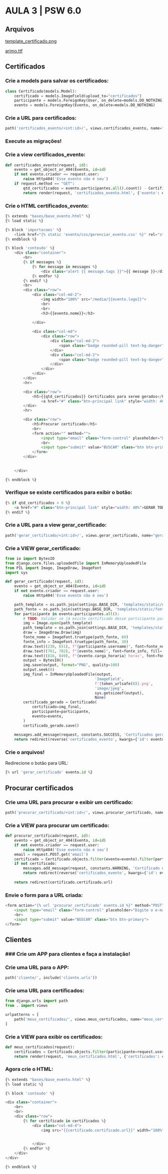 # AULA 3 | PSW 6.0

## Arquivos

[template_certificado.png](https://s3-us-west-2.amazonaws.com/secure.notion-static.com/ddb0e03a-f8c6-45e7-9ca1-3921a4c0a6c5/template_certificado.png)

[arimo.ttf](https://s3-us-west-2.amazonaws.com/secure.notion-static.com/fa7d3d84-71ce-4cf7-b8bf-cf668fd62ec9/arimo.ttf)

## Certificados

### Crie a models para salvar os certificados:

```python
class Certificado(models.Model):
    certificado = models.ImageField(upload_to="certificados")
    participante = models.ForeignKey(User, on_delete=models.DO_NOTHING)
    evento = models.ForeignKey(Evento, on_delete=models.DO_NOTHING)
```

### Crie a URL para certificados:

```python
path('certificados_evento/<int:id>/', views.certificados_evento, name="certificados_evento"),
```

### Execute as migrações!

### Crie a view certificados_evento:

```python
def certificados_evento(request, id):
    evento = get_object_or_404(Evento, id=id)
    if not evento.criador == request.user:
        raise Http404('Esse evento não é seu')
    if request.method == "GET":
        qtd_certificados = evento.participantes.all().count() - Certificado.objects.filter(evento=evento).count()
        return render(request, 'certificados_evento.html', {'evento': evento, 'qtd_certificados': qtd_certificados})
```

### Crie o HTML certificados_evento:

```python
{% extends "bases/base_evento.html" %}
{% load static %}

{% block 'importacoes' %}
    <link href="{% static 'evento/css/gerenciar_evento.css' %}" rel="stylesheet">
{% endblock %}

{% block 'conteudo' %}
    <div class="container">
        <br>
        {% if messages %}
            {% for message in messages %}
                <div class="alert {{ message.tags }}">{{ message }}</div>
            {% endfor %}
        {% endif %}
        <br>
        <div class="row">
            <div class="col-md-2">
                <img width="100%" src="/media/{{evento.logo}}">
                <br>
                <br>
                <h3>{{evento.nome}}</h3>
                
            </div>

            <div class="col-md">
                <div class="row">
                    <div class="col-md-2">
                        <span class="badge rounded-pill text-bg-danger"><a class="link" href="{% url 'participantes_evento' evento.id %}">Participantes</a></span>
                    </div>
                    <div class="col-md-2">
                        <span class="badge rounded-pill text-bg-danger"><a class="link" href="{% url 'certificados_evento' evento.id %}">Certificados</a></span>
                    </div>
                </div>
            </div>
        </div>
        <hr>

        <div class="row">
            <h5>{{qtd_certificados}} Certificados para serem gerados</h5>            
                <a href="#" class="btn-principal link" style="width: 40%">GERAR TODOS OS CERTIFICADOS</a>
        </div>
        <hr>

        <div class="row">
            <h5>Procurar certificado</h5>
            <br>
            <form action="" method="">
                <input type="email" class="form-control" placeholder="Digite o e-mail" name="email">{% csrf_token %}
                <br>
                <input type="submit" value="BUSCAR" class="btn btn-primary">
            </form>
        </div>
        
        
    </div>

{% endblock %}
```

### Verifique se existe certificados para exibir o botão:

```python
{% if qtd_certificados > 0 %}
    <a href="#" class="btn-principal link" style="width: 40%">GERAR TODOS OS CERTIFICADOS</a>
{% endif %}
```

### Crie a URL para a view gerar_certificado:

```python
path('gerar_certificado/<int:id>/', views.gerar_certificado, name="gerar_certificado"),
```

### Crie a VIEW gerar_certificado:

```python
from io import BytesIO  
from django.core.files.uploadedfile import InMemoryUploadedFile
from PIL import Image, ImageDraw, ImageFont
import sys

def gerar_certificado(request, id):
    evento = get_object_or_404(Evento, id=id)
    if not evento.criador == request.user:
        raise Http404('Esse evento não é seu')

    path_template = os.path.join(settings.BASE_DIR, 'templates/static/evento/img/template_certificado.png')
    path_fonte = os.path.join(settings.BASE_DIR, 'templates/static/fontes/arimo.ttf')
    for participante in evento.participantes.all():
        # TODO: Validar se já existe certificado desse participante para esse evento
        img = Image.open(path_template)
        path_template = os.path.join(settings.BASE_DIR, 'templates/static/evento/img/template_certificado.png')
        draw = ImageDraw.Draw(img)
        fonte_nome = ImageFont.truetype(path_fonte, 60)
        fonte_info = ImageFont.truetype(path_fonte, 30)
        draw.text((230, 651), f"{participante.username}", font=fonte_nome, fill=(0, 0, 0))
        draw.text((761, 782), f"{evento.nome}", font=fonte_info, fill=(0, 0, 0))
        draw.text((816, 849), f"{evento.carga_horaria} horas", font=fonte_info, fill=(0, 0, 0))
        output = BytesIO()
        img.save(output, format="PNG", quality=100)
        output.seek(0)
        img_final = InMemoryUploadedFile(output,
                                        'ImageField',
                                        f'{token_urlsafe(8)}.png',
                                        'image/jpeg',
                                        sys.getsizeof(output),
                                        None)
        certificado_gerado = Certificado(
            certificado=img_final,
            participante=participante,
            evento=evento,
        )
        certificado_gerado.save()
    
    messages.add_message(request, constants.SUCCESS, 'Certificados gerados')
    return redirect(reverse('certificados_evento', kwargs={'id': evento.id}))
```

### Crie o arquivos!

Redirecione o botão para URL:

```python
{% url 'gerar_certificado' evento.id %}
```

## Procurar certificados

### Crie uma URL para procurar e exibir um certificado:

```python
path('procurar_certificado/<int:id>/', views.procurar_certificado, name="procurar_certificado")
```

### Crie a VIEW para procurar um certificado:

```python
def procurar_certificado(request, id):
    evento = get_object_or_404(Evento, id=id)
    if not evento.criador == request.user:
        raise Http404('Esse evento não é seu')
    email = request.POST.get('email')
    certificado = Certificado.objects.filter(evento=evento).filter(participante__email=email).first()
    if not certificado:
        messages.add_message(request, constants.WARNING, 'Certificado não encontrado')
        return redirect(reverse('certificados_evento', kwargs={'id': evento.id}))
    
    return redirect(certificado.certificado.url)
```

### Envie o form para a URL criada:

```python
<form action="{% url 'procurar_certificado' evento.id %}" method="POST">
    <input type="email" class="form-control" placeholder="Digite o e-mail" name="email">{% csrf_token %}
    <br>
    <input type="submit" value="BUSCAR" class="btn btn-primary">
</form>
```

## Clientes

### ### Crie um APP para clientes e faça a instalação!

### Crie uma URL para o APP:

```python
path('cliente/', include('cliente.urls'))
```

### Crie uma URL para certificados:

```python
from django.urls import path
from . import views

urlpatterns = [
    path('meus_certificados/', views.meus_certificados, name="meus_certificados"),
]
```

### Crie a VIEW para exibir os certificados:

```python
def meus_certificados(request):
    certificados = Certificado.objects.filter(participante=request.user)
    return render(request, 'meus_certificados.html', {'certificados': certificados})
```

### Agora crie o HTML:

```python
{% extends "bases/base_evento.html" %}
{% load static %}

{% block 'conteudo' %}

<div class="container">
    <br>
    <br>
    <div class="row">
        {% for certificado in certificados %}
            <div class="col-md-4">
                <img src="{{certificado.certificado.url}}" width="100%">

                
            </div>
        {% endfor %}
    </div>
</div>

{% endblock %}
```